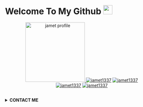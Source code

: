 # Welcome To My Github <img src="https://raw.githubusercontent.com/iampavangandhi/iampavangandhi/master/gifs/Hi.gif" width="30px">
<p align="center"><a href="https://github.com/jamet1337"><img src="https://avatars.githubusercontent.com/u/73576925?v=4" height='195' alt="jamet profile">
<a href="https://github.com/jamet1337"><img title="jamet1337" src="https://github-readme-stats.vercel.app/api?username=jamet1337&show_icons=true&include_all_commits=true&theme=radical&cache_seconds=3200"></a>
<a href="https://github.com/jamet1337"><img title="jamet1337" src="https://github-readme-stats.vercel.app/api/top-langs/?username=jamet1337&layout=compact&theme=nightowl"></a><br>
<a href="https://github.com/jamet1337"><img title="jamet1337" src="https://komarev.com/ghpvc/?username=jamet1337&label=Views&color=blue&style=plastic"></a>
<a href="https://github.com/jamet1337"><img title="jamet1337" src="https://img.shields.io/github/followers/jamet1337?label=follow&style=social"></a>
</p><br>

<details>
  <summary><b>CONTACT ME</b></summary><br>

  - <a href="https://www.facebook.com/ahmat.badali.334"/><img alt="jamet1337" align="left" width="22px" src="https://cdn.jsdelivr.net/npm/simple-icons@v3/icons/facebook.svg" /><b>Add</b></a><br>
  - <a href="https://wa.me/6285654869732"/><img alt="jamet1337" align="left" width="22px" src="https://cdn.jsdelivr.net/npm/simple-icons@v3/icons/whatsapp.svg" /><b>Chat</b></a><br>
  - <a href="https://instagram.com/Jamet.1337"/><img alt="jamet1337" align="left" width="22px" src="https://cdn.jsdelivr.net/npm/simple-icons@v3/icons/instagram.svg" /><b> Follow</b></a>
  </p>
</details>


